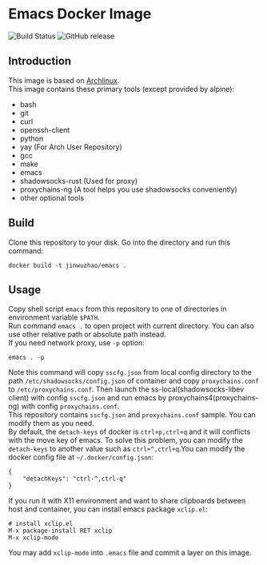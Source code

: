# Emacs Docker Image

![Build Status](https://github.com/JinWuZhao/docker-emacs/actions/workflows/docker-image.yml/badge.svg?branch=master) ![GitHub release](https://img.shields.io/github/tag/JinWuZhao/docker-emacs.svg)  

## Introduction

This image is based on [Archlinux](https://hub.docker.com/_/archlinux/).  
This image contains these primary tools (except provided by alpine):
- bash
- git
- curl
- openssh-client
- python
- yay (For Arch User Repository)
- gcc
- make
- emacs
- shadowsocks-rust (Used for proxy)
- proxychains-ng (A tool helps you use shadowsocks conveniently)
- other optional tools

## Build

Clone this repository to your disk. Go into the directory and run this command:  
```
docker build -t jinwuzhao/emacs .
```

## Usage

Copy shell script `emacs` from this repository to one of directories in environment variable `$PATH`.  
Run command `emacs .` to open project with current directory. You can also use other relative path or absolute path instead.  
If you need network proxy, use `-p` option:  
```
emacs . -p
```
Note this command will copy `sscfg.json` from local config directory to the path `/etc/shadowsocks/config.json` of container and copy `proxychains.conf` to `/etc/proxychains.conf`. Then launch the ss-local(shadowsocks-libev client) with config `sscfg.json` and run emacs by proxychains4(proxychains-ng) with config `proxychains.conf`.  
This repository contains `sscfg.json` and `proxychains.conf` sample. You can modify them as you need.  
By default, the `detach-keys` of docker is `ctrl+p,ctrl+q` and it will conflicts with the move key of emacs. To solve this problem, you can modify the `detach-keys` to another value such as `ctrl+^,ctrl+q`.You can modify the docker config file at `~/.docker/config.json`:  
```
{
	"detachKeys": "ctrl-^,ctrl-q"
}
```
If you run it with X11 environment and want to share clipboards between host and container, you can install emacs package `xclip.el`:  
```
# install xclip.el
M-x package-install RET xclip
M-x xclip-mode
```
You may add `xclip-mode` into `.emacs` file and commit a layer on this image.

